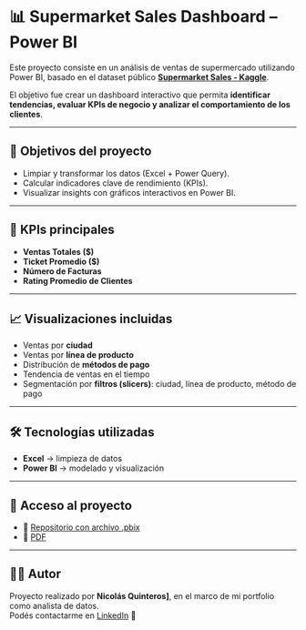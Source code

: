 # 📊 Supermarket Sales Dashboard – Power BI

Este proyecto consiste en un análisis de ventas de supermercado utilizando Power BI, basado en el dataset público **[Supermarket Sales - Kaggle](https://www.kaggle.com/datasets/aungpyaeap/supermarket-sales)**.  

El objetivo fue crear un dashboard interactivo que permita **identificar tendencias, evaluar KPIs de negocio y analizar el comportamiento de los clientes**.

---

## 🚀 Objetivos del proyecto
- Limpiar y transformar los datos (Excel + Power Query).  
- Calcular indicadores clave de rendimiento (KPIs).  
- Visualizar insights con gráficos interactivos en Power BI.  

---

## 📌 KPIs principales
- **Ventas Totales ($)**  
- **Ticket Promedio ($)**  
- **Número de Facturas**  
- **Rating Promedio de Clientes**  

---

## 📈 Visualizaciones incluidas
- Ventas por **ciudad**  
- Ventas por **línea de producto**  
- Distribución de **métodos de pago**  
- Tendencia de ventas en el tiempo  
- Segmentación por **filtros (slicers)**: ciudad, línea de producto, método de pago  

---

## 🛠️ Tecnologías utilizadas
- **Excel** → limpieza de datos  
- **Power BI** → modelado y visualización  

---

## 🔗 Acceso al proyecto
- 📂 [Repositorio con archivo .pbix](./Dashboard%20Supermarket%20sales.pbix)  
- 📄 [PDF](./Dashboard%20Supermarket%20sales.pdf)  


---

## 👨‍💻 Autor
Proyecto realizado por **Nicolás Quinteros]**, en el marco de mi portfolio como analista de datos.  
Podés contactarme en [LinkedIn](https://www.linkedin.com/in/nicolásbrianquinteros) 🚀
